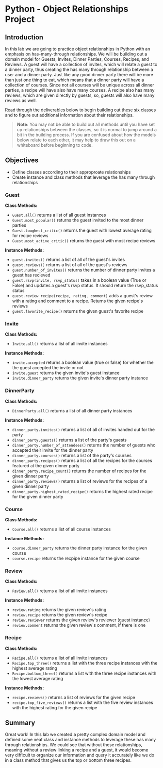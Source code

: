 
# Python - Object Relationships Project

## Introduction
In this lab we are going to practice object relationships in Python with an emphasis on has-many-through relationships. We will be building out a domain model for Guests, Invites, Dinner Parties, Courses, Recipes, and Reviews. A guest will have a collection of invites, which will relate a guest to a dinner party, thus creating the has many through relationship between a user and a dinner party. Just like any good dinner party there will be more than just one thing to eat, which means that a dinner party will have a collection of courses. Since not all courses will be unique across all dinner parties, a recipe will have also have many courses. A recipe also has many reviews, which are given directly by guests, so, guests will also have many reviews as well.

Read through the deliverables below to begin building out these six classes and to figure out additional information about their relationships. 
> **Note:** You may not be able to build out all methods until you have set up relationships between the classes, so it is normal to jump around a bit in the building process. If you are confused about how the models below relate to each other, it may help to draw this out on a whiteboard before beginning to code.

## Objectives
* Define classes according to their approproate relationships
* Create instance and class methods that leverage the has many through relationships

### Guest


**Class Methods:**
* `Guest.all()` returns a list of all guest instances
* `Guest.most_popular()` returns the guest invited to the most dinner parties
* `Guest.toughest_critic()` returns the guest with lowest average rating for recipe reviews
* `Guest.most_active_critic()` returns the guest with most recipe reviews

**Instance Methods:**
* `guest.invites()` returns a list of all of the guest's invites
* `guest.reviews()` returns a list of all of the guest's reviews
* `guest.number_of_invites()` returns the number of dinner party invites a guest has recieved 
* `guest.rsvp(invite, rsvp_status)` takes in a boolean value (True or False) and updates a guest's rsvp status. It should return the rsvp_status status
* `guest.review_recipe(recipe, rating, comment)` adds a guest's review with a rating and comment to a recipe. Returns the given recipe's reviews
* `guest.favorite_recipe()` returns the given guest's favorite recipe

### Invite
**Class Methods:**
* `Invite.all()` returns a list of all invite instances

**Instance Methods:**
* `invite.accepted` returns a boolean value (true or false) for whether the the guest accepted the invite or not
* `invite.guest` returns the given invite's guest instance
* `invite.dinner_party` returns the given invite's dinner party instance

### DinnerParty
**Class Methods:**
* `DinnerParty.all()` returns a list of all dinner party instances

**Instance Methods:**
* `dinner_party.invites()` returns a list of all of invites handed out for the party
* `dinner_party.guests()` returns a list of the party's guests
* `dinner_party.number_of_attendees()` returns the number of guests who accepted their invite for the dinner party
* `dinner_party.courses()` returns a list of the party's courses
* `dinner_party.recipes()` returns a list of all the recipes for the courses featured at the given dinner party
* `dinner_party.recipe_count()` returns the number of recipes for the given dinner party
* `dinner_party.reviews()` returns a list of reviews for the recipes of a given dinner party
* `dinner_party.highest_rated_recipe()` returns the highest rated recipe for the given dinner party

### Course
**Class Methods:**
* `Course.all()` returns a list of all course instances

**Instance Methods:**
* `course.dinner_party` returns the dinner party instance for the given course
* `course.recipe` returns the recpipe instance for the given course

### Review
**Class Methods:**
* `Review.all()` returns a list of all invite instances

**Instance Methods:**
* `review.rating` returns the given review's rating
* `review.recipe` returns the given review's recipe
* `review.reviewer` returns the given review's reviewer (guest instance)
* `review.comment` returns the given review's comment, if there is one

### Recipe
**Class Methods:**
* `Recipe.all()` returns a list of all invite instances
* `Recipe.top_three()` returns a list with the three recipe instances with the highest average rating
* `Recipe.bottom_three()` returns a list with the three recipe instances with the lowest average rating

**Instance Methods:**
* `recipe.reviews()` returns a list of reviews for the given recipe
* `recipe.top_five_reviews()` returns a list with the five review instances with the highest rating for the given recipe

## Summary


Great work! In this lab we created a pretty complex domain model and defined some neat class and instance methods to leverage these has many through relationships. We could see that without these relationships, meaning without a review linking a recipe and a guest, it would become very difficult to organize our information and query it accurately like we do in a class method that gives us the top or bottom three recipes. 

